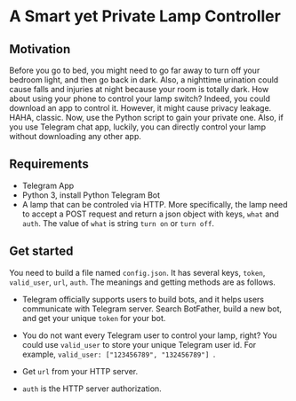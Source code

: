# A Smart yet Private Lamp Controller

## Motivation

Before you go to bed, you might need to go far away to turn off your bedroom light, and then go back in dark. Also, a nighttime urination could cause falls and injuries at night because your room is totally dark. How about using your phone to control your lamp switch? Indeed, you could download an app to control it. However, it might cause privacy leakage. HAHA, classic. Now, use the Python script to gain your private one. Also, if you use Telegram chat app, luckily, you can directly control your lamp without downloading any other app.


## Requirements

* Telegram App
* Python 3, install Python Telegram Bot
* A lamp that can be controled via HTTP. More specifically, the lamp need to accept a POST request and return a json object with keys, `what` and `auth`. The value of `what` is string `turn on` or `turn off`. 

## Get started

You need to build a file named `config.json`. It has several keys, `token`, `valid_user`, `url`, `auth`. The meanings and getting methods are as follows.

* Telegram officially supports users to build bots, and it helps users communicate with Telegram server. Search BotFather, build a new bot, and get your unique `token` for your bot.

* You do not want every Telegram user to control your lamp, right? You could use `valid_user` to store your unique Telegram user id. For example, `valid_user: ["123456789", "132456789"] `.

* Get `url` from your HTTP server.

* `auth` is the HTTP server authorization.